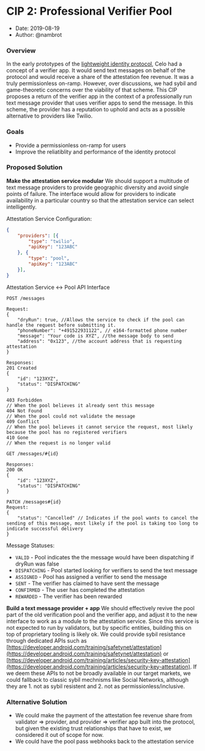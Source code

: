 # CIP 2: Professional Verifier Pool

- Date: 2019-08-19
- Author: @nambrot

### Overview

In the early prototypes of the [lightweight identity protocol](https://docs.celo.org/celo-codebase/protocol/identity), Celo had a concept of a verifier app. It would send text messages on behalf of the protocol and would receive a share of the attestation fee revenue. It was a truly permissionless on-ramp. However, over discussions, we had sybil and game-theoretic concerns over the viability of that scheme. This CIP proposes a return of the verifier app in the context of a professionally run text message provider that uses verifier apps to send the message. In this scheme, the provider has a reputation to uphold and acts as a possible alternative to providers like Twilio.

### Goals

- Provide a permissionless on-ramp for users
- Improve the reliatiblity and performance of the identity protocol

### Proposed Solution

**Make the attestation service modular**
We should support a multitude of text message providers to provide geographic diversity and avoid single points of failure. The interface would allow for providers to indicate availability in a particular country so that the attestation service can select intelligently.

Attestation Service Configuration:
```json
{
    "providers": [{
        "type": "twilio",
        "apiKey": "123ABC"
    }, {
        "type": "pool",
        "apiKey": "123ABC"
    }],
}
```

Attestation Service <-> Pool API Interface
```
POST /messages

Request:
{
    "dryRun": true, //Allows the service to check if the pool can handle the request before submitting it.
    "phoneNumber": "+491522931122", // e164-formatted phone number
    "message": "Your code is XYZ", //the message body to send
    "address": "0x123", //the account address that is requesting attestation
}

Responses:
201 Created
{
    "id": "123XYZ",
    "status": "DISPATCHING"
}

403 Forbidden
// When the pool believes it already sent this message
404 Not Found
// When the pool could not validate the message
409 Conflict
// When the pool believes it cannot service the request, most likely because the pool has no registered verifiers
410 Gone
// When the request is no longer valid

GET /messages/#{id}

Responses:
200 OK
{
    "id": "123XYZ",
    "status": "DISPATCHING"
}

PATCH /messages#{id}
Request:
{
    "status": "Cancelled" // Indicates if the pool wants to cancel the sending of this message, most likely if the pool is taking too long to indicate successful delivery
}
```

Message Statuses:
- `VALID` - Pool indicates the the message would have been dispatching if dryRun was false
- `DISPATCHING` - Pool started looking for verifiers to send the text message
- `ASSIGNED` - Pool has assigned a verifier to send the message
- `SENT` - The verifier has claimed to have sent the message
- `CONFIRMED` - The user has completed the attestation
- `REWARDED` - The verifier has been rewarded


**Build a text message provider + app**
We should effectively revive the pool part of the old verification pool and the verifier app, and adjust it to the new interface to work as a module to the attestation service. Since this service is not expected to run by validators, but by specific entities, building this on top of proprietary tooling is likely ok. We could provide sybil resistance through dedicated APIs such as [https://developer.android.com/training/safetynet/attestation](https://developer.android.com/training/safetynet/attestation) or [https://developer.android.com/training/articles/security-key-attestation](https://developer.android.com/training/articles/security-key-attestation). If we deem these APIs to not be broadly available in our target markets, we could fallback to classic sybil mechnisms like Social Networks, although they are 1. not as sybil resistent and 2. not as permissionless/inclusive.


### Alternative Solution

- We could make the payment of the attestation fee revenue share from validator => provider, and provider => verifier app built into the protocol, but given the existing trust relationships that have to exist, we considered it out of scope for now.
- We could have the pool pass webhooks back to the attestation service